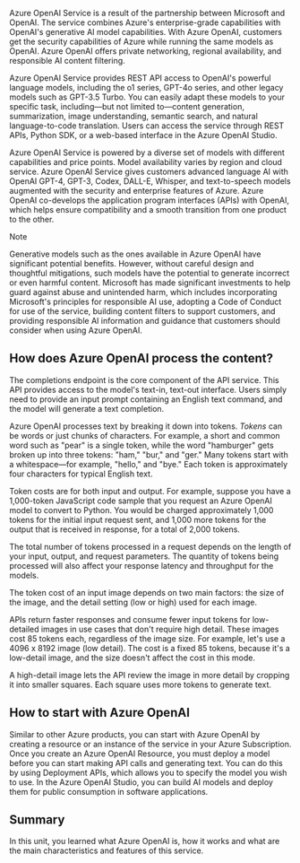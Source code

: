 <!-- ## What is Azure OpenAI Service? -->

Azure OpenAI Service is a result of the partnership between Microsoft and OpenAI. The service combines Azure's enterprise-grade capabilities with OpenAI's generative AI model capabilities. With Azure OpenAI, customers get the security capabilities of Azure while running the same models as OpenAI. Azure OpenAI offers private networking, regional availability, and responsible AI content filtering.

Azure OpenAI Service provides REST API access to OpenAI's powerful language models, including the o1 series, GPT-4o series, and other legacy models such as GPT-3.5 Turbo. You can easily adapt these models to your specific task, including—but not limited to—content generation, summarization, image understanding, semantic search, and natural language-to-code translation. Users can access the service through REST APIs, Python SDK, or a web-based interface in the Azure OpenAI Studio.

Azure OpenAI Service is powered by a diverse set of models with different capabilities and price points. Model availability varies by region and cloud service. Azure OpenAI Service gives customers advanced language AI with OpenAI GPT-4, GPT-3, Codex, DALL-E, Whisper, and text-to-speech models augmented with the security and enterprise features of Azure. Azure OpenAI co-develops the application program interfaces (APIs) with OpenAI, which helps ensure compatibility and a smooth transition from one product to the other.

> [!NOTE]
> Generative models such as the ones available in Azure OpenAI have significant potential benefits. However, without careful design and thoughtful mitigations, such models have the potential to generate incorrect or even harmful content. Microsoft has made significant investments to help guard against abuse and unintended harm, which includes incorporating Microsoft's principles for responsible AI use, adopting a Code of Conduct for use of the service, building content filters to support customers, and providing responsible AI information and guidance that customers should consider when using Azure OpenAI.

## How does Azure OpenAI process the content?

The completions endpoint is the core component of the API service. This API provides access to the model's text-in, text-out interface. Users simply need to provide an input prompt containing an English text command, and the model will generate a text completion.

Azure OpenAI processes text by breaking it down into tokens. *Tokens* can be words or just chunks of characters. For example, a short and common word such as "pear" is a single token, while the word "hamburger" gets broken up into three tokens: "ham," "bur," and "ger." Many tokens start with a whitespace—for example, "hello," and "bye." Each token is approximately four characters for typical English text.

Token costs are for both input and output. For example, suppose you have a 1,000-token JavaScript code sample that you request an Azure OpenAI model to convert to Python. You would be charged approximately 1,000 tokens for the initial input request sent, and 1,000 more tokens for the output that is received in response, for a total of 2,000 tokens.

The total number of tokens processed in a request depends on the length of your input, output, and request parameters. The quantity of tokens being processed will also affect your response latency and throughput for the models.

The token cost of an input image depends on two main factors: the size of the image, and the detail setting (low or high) used for each image.

APIs return faster responses and consume fewer input tokens for low-detailed images in use cases that don't require high detail. These images cost 85 tokens each, regardless of the image size. For example, let's use a 4096 x 8192 image (low detail). The cost is a fixed 85 tokens, because it's a low-detail image, and the size doesn't affect the cost in this mode.

A high-detail image lets the API review the image in more detail by cropping it into smaller squares. Each square uses more tokens to generate text.

## How to start with Azure OpenAI

Similar to other Azure products, you can start with Azure OpenAI by creating a resource or an instance of the service in your Azure Subscription. Once you create an Azure OpenAI Resource, you must deploy a model before you can start making API calls and generating text. You can do this by using Deployment APIs, which allows you to specify the model you wish to use. In the Azure OpenAI Studio, you can build AI models and deploy them for public consumption in software applications.

## Summary

In this unit, you learned what Azure OpenAI is, how it works and what are the main characteristics and features of this service.
